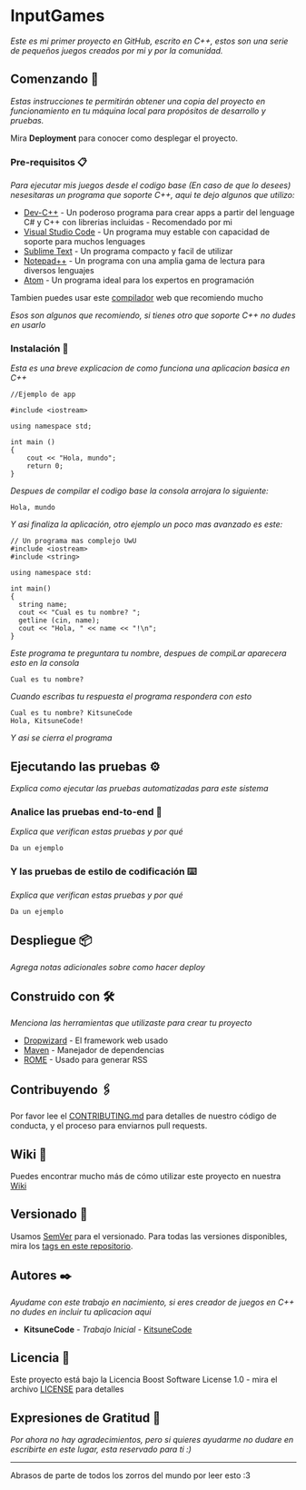 # InputGames

_Este es mi primer proyecto en GitHub, escrito en C++, estos son una serie de pequeños juegos creados por mi y por la comunidad._

## Comenzando 🚀

_Estas instrucciones te permitirán obtener una copia del proyecto en funcionamiento en tu máquina local para propósitos de desarrollo y pruebas._

Mira **Deployment** para conocer como desplegar el proyecto.


### Pre-requisitos 📋

_Para ejecutar mis juegos desde el codigo base (En caso de que lo desees) nesesitaras un programa que soporte C++, aqui te dejo algunos que utilizo:_

* [Dev-C++](https://www.bloodshed.net) - Un poderoso programa para crear apps a partir del lenguage C# y C++ con librerias incluidas - Recomendado por mi
* [Visual Studio Code](https://code.visualstudio.com) - Un programa muy estable con capacidad de soporte para muchos lenguages
* [Sublime Text](https://www.sublimetext.com) - Un programa compacto y facil de utilizar
* [Notepad++](https://notepad-plus-plus.org) - Un programa con una amplia gama de lectura para diversos lenguajes
* [Atom](https://atom.io) - Un programa ideal para los expertos en programación

Tambien puedes usar este [compilador](http://cpp.sh) web que recomiendo mucho

_Esos son algunos que recomiendo, si tienes otro que soporte C++ no dudes en usarlo_

### Instalación 🔧

_Esta es una breve explicacion de como funciona una aplicacion basica en C++_
```
//Ejemplo de app

#include <iostream>

using namespace std;
 
int main () 
{
    cout << "Hola, mundo";
    return 0;
}
```
_Despues de compilar el codigo base la consola arrojara lo siguiente:_
```
Hola, mundo
```
_Y asi finaliza la aplicación, otro ejemplo un poco mas avanzado es este:_
```
// Un programa mas complejo UwU
#include <iostream>
#include <string>

using namespace std:

int main()
{
  string name;
  cout << "Cual es tu nombre? ";
  getline (cin, name);
  cout << "Hola, " << name << "!\n";
}
```
_Este programa te preguntara tu nombre, despues de compiLar aparecera esto en la consola_
```
Cual es tu nombre?
```
_Cuando escribas tu respuesta el programa respondera con esto_
```
Cual es tu nombre? KitsuneCode
Hola, KitsuneCode!
```
_Y asi se cierra el programa_

## Ejecutando las pruebas ⚙️

_Explica como ejecutar las pruebas automatizadas para este sistema_

### Analice las pruebas end-to-end 🔩

_Explica que verifican estas pruebas y por qué_

```
Da un ejemplo
```

### Y las pruebas de estilo de codificación ⌨️

_Explica que verifican estas pruebas y por qué_

```
Da un ejemplo
```

## Despliegue 📦

_Agrega notas adicionales sobre como hacer deploy_

## Construido con 🛠️

_Menciona las herramientas que utilizaste para crear tu proyecto_

* [Dropwizard](http://www.dropwizard.io/1.0.2/docs/) - El framework web usado
* [Maven](https://maven.apache.org/) - Manejador de dependencias
* [ROME](https://rometools.github.io/rome/) - Usado para generar RSS

## Contribuyendo 🖇️

Por favor lee el [CONTRIBUTING.md](https://github.com/KitsuneCode/xxxxxx) para detalles de nuestro código de conducta, y el proceso para enviarnos pull requests.

## Wiki 📖

Puedes encontrar mucho más de cómo utilizar este proyecto en nuestra [Wiki](https://github.com/tu/proyecto/wiki)

## Versionado 📌

Usamos [SemVer](http://semver.org/) para el versionado. Para todas las versiones disponibles, mira los [tags en este repositorio](https://github.com/tu/proyecto/tags).

## Autores ✒️

_Ayudame con este trabajo en nacimiento, si eres creador de juegos en C++ no dudes en incluir tu aplicacion aqui_

* **KitsuneCode** - *Trabajo Inicial* - [KitsuneCode](https://github.com/KitsuneCode)

## Licencia 📄

Este proyecto está bajo la Licencia Boost Software License 1.0 - mira el archivo [LICENSE](LICENSE) para detalles

## Expresiones de Gratitud 🎁

_Por ahora no hay agradecimientos, pero si quieres ayudarme no dudare en escribirte en este lugar, esta reservado para ti :)_



---
Abrasos de parte de todos los zorros del mundo por leer esto :3
